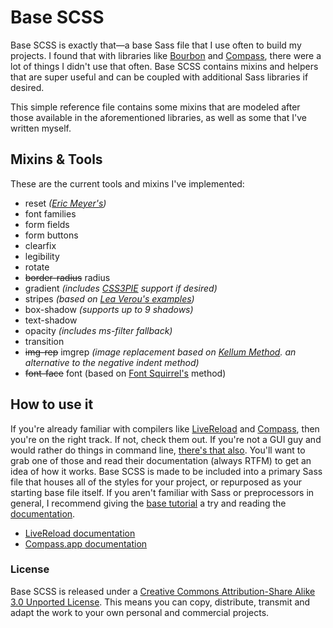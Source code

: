 # Base SCSS
Base SCSS is exactly that&mdash;a base Sass file that I use often to build my projects. I found that with libraries like [Bourbon][bourbon] and [Compass][compass], there were a lot of things I didn't use that often. Base SCSS contains mixins and helpers that are super useful and can be coupled with additional Sass libraries if desired.

This simple reference file contains some mixins that are modeled after those available in the aforementioned libraries, as well as some that I've written myself.

## Mixins &amp; Tools
These are the current tools and mixins I've implemented:

* reset *([Eric Meyer's][reset])*
* font families
* form fields
* form buttons
* clearfix
* legibility
* rotate
* ~~border-radius~~ radius
* gradient *(includes [CSS3PIE][css3pie] support if desired)*
* stripes *(based on [Lea Verou's examples][patterns])*
* box-shadow *(supports up to 9 shadows)*
* text-shadow
* opacity *(includes ms-filter fallback)*
* transition
* ~~img-rep~~ imgrep *(image replacement based on [Kellum Method][kellum]. an alternative to the negative indent method)*
* ~~font-face~~ font (based on [Font Squirrel's][fontsquirrel] method)

## How to use it
If you're already familiar with compilers like [LiveReload][livereload] and [Compass][compassapp], then you're on the right track. If not, check them out. If you're not a GUI guy and would rather do things in command line, [there's that also][sassdoc]. You'll want to grab one of those and read their documentation (always RTFM) to get an idea of how it works. Base SCSS is made to be included into a primary Sass file that houses all of the styles for your project, or repurposed as your starting base file itself. If you aren't familiar with Sass or preprocessors in general, I recommend giving the [base tutorial][sasstut] a try and reading the [documentation][sass].

* [LiveReload documentation][lrdoc]
* [Compass.app documentation][cadoc]

### License
Base SCSS is released under a [Creative Commons Attribution-Share Alike 3.0 Unported License][ccl]. This means you can copy, distribute, transmit and adapt the work to your own personal and commercial projects.

[bourbon]: https://github.com/thoughtbot/bourbon "Bourbon by @thoughtbot"
[ccl]: http://creativecommons.org/licenses/by-sa/3.0/ "Creative Commons Attribution-Share Alike 3.0 Unported License"
[kellum]: http://www.zeldman.com/2012/03/01/replacing-the-9999px-hack-new-image-replacement/ "Replacing the -9999px Hack (New Image Replacement)"
[css3pie]: http://css3pie.com "CSS3PIE"
[patterns]: http://lea.verou.me/2010/12/checkered-stripes-other-background-patterns-with-css3-gradients/ "Checkerboard, striped & other background patterns with CSS3 gradients"
[reset]: http://meyerweb.com/eric/tools/css/reset/ "Eric Meyer's CSS Reset"
[fontsquirrel]: http://fontsquirrel.com "Free fonts for graphic designers"
[livereload]: http://livereload.com/ "The Web Developer Wonderland"
[lrdoc]: http://livereload.com/#getting-started "Getting started with LiveReload"
[compass]: https://github.com/chriseppstein/compass "Compass by @scottdavis"
[compassapp]: http://compass.handlino.com/ "Compass.app by Handlino"
[cadoc]: https://github.com/handlino/CompassApp/wiki "Compass.app documentation wiki"
[sass]: http://sass-lang.com/ "Sass. Style with attitude"
[sasstut]: http://sass-lang.com/tutorial.html "Getting started with Sass"
[sassdoc]: http://sass-lang.com/docs/yardoc/file.SASS_REFERENCE.html "Sass Reference"